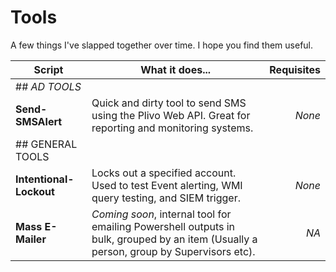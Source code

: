 # Tools
A few things I've slapped together over time.  I hope you find them useful.

**Script** | What it does... | Requisites
---|---|---:
|## *AD TOOLS* |
**Send-SMSAlert** | Quick and dirty tool to send SMS using the Plivo Web API.  Great for reporting and monitoring systems. | *None*
|## GENERAL TOOLS|
**Intentional-Lockout** |  Locks out a specified account.  Used to test Event alerting, WMI query testing, and SIEM trigger. | *None*
**Mass E-Mailer** | *Coming soon*, internal tool for emailing Powershell outputs in bulk, grouped by an item (Usually a person, group by Supervisors etc).  | *NA*